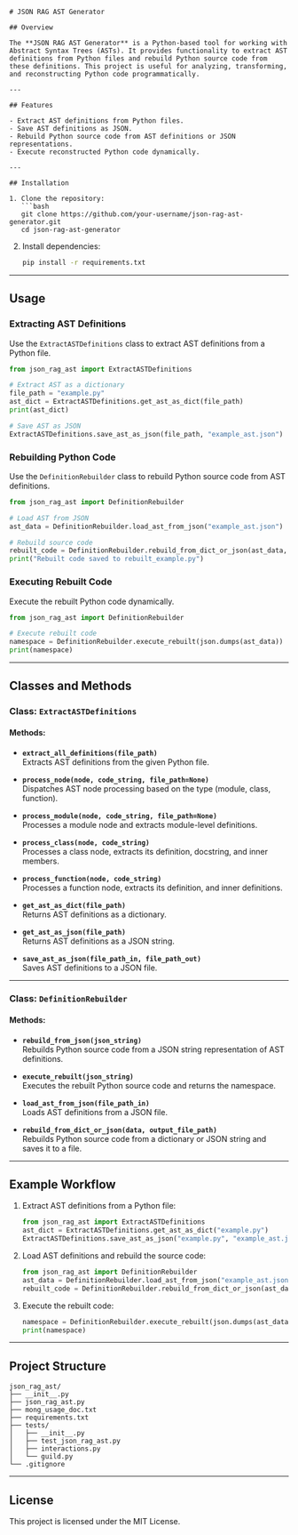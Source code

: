 ```
# JSON RAG AST Generator

## Overview

The **JSON RAG AST Generator** is a Python-based tool for working with Abstract Syntax Trees (ASTs). It provides functionality to extract AST definitions from Python files and rebuild Python source code from these definitions. This project is useful for analyzing, transforming, and reconstructing Python code programmatically.

---

## Features

- Extract AST definitions from Python files.
- Save AST definitions as JSON.
- Rebuild Python source code from AST definitions or JSON representations.
- Execute reconstructed Python code dynamically.

---

## Installation

1. Clone the repository:
   ```bash
   git clone https://github.com/your-username/json-rag-ast-generator.git
   cd json-rag-ast-generator
   ```

2. Install dependencies:
   ```bash
   pip install -r requirements.txt
   ```

---

## Usage

### Extracting AST Definitions

Use the `ExtractASTDefinitions` class to extract AST definitions from a Python file.

```python
from json_rag_ast import ExtractASTDefinitions

# Extract AST as a dictionary
file_path = "example.py"
ast_dict = ExtractASTDefinitions.get_ast_as_dict(file_path)
print(ast_dict)

# Save AST as JSON
ExtractASTDefinitions.save_ast_as_json(file_path, "example_ast.json")
```

### Rebuilding Python Code

Use the `DefinitionRebuilder` class to rebuild Python source code from AST definitions.

```python
from json_rag_ast import DefinitionRebuilder

# Load AST from JSON
ast_data = DefinitionRebuilder.load_ast_from_json("example_ast.json")

# Rebuild source code
rebuilt_code = DefinitionRebuilder.rebuild_from_dict_or_json(ast_data, "rebuilt_example.py")
print("Rebuilt code saved to rebuilt_example.py")
```

### Executing Rebuilt Code

Execute the rebuilt Python code dynamically.

```python
from json_rag_ast import DefinitionRebuilder

# Execute rebuilt code
namespace = DefinitionRebuilder.execute_rebuilt(json.dumps(ast_data))
print(namespace)
```

---

## Classes and Methods

### Class: `ExtractASTDefinitions`

#### Methods:

- **`extract_all_definitions(file_path)`**  
  Extracts AST definitions from the given Python file.

- **`process_node(node, code_string, file_path=None)`**  
  Dispatches AST node processing based on the type (module, class, function).

- **`process_module(node, code_string, file_path=None)`**  
  Processes a module node and extracts module-level definitions.

- **`process_class(node, code_string)`**  
  Processes a class node, extracts its definition, docstring, and inner members.

- **`process_function(node, code_string)`**  
  Processes a function node, extracts its definition, and inner definitions.

- **`get_ast_as_dict(file_path)`**  
  Returns AST definitions as a dictionary.

- **`get_ast_as_json(file_path)`**  
  Returns AST definitions as a JSON string.

- **`save_ast_as_json(file_path_in, file_path_out)`**  
  Saves AST definitions to a JSON file.

---

### Class: `DefinitionRebuilder`

#### Methods:

- **`rebuild_from_json(json_string)`**  
  Rebuilds Python source code from a JSON string representation of AST definitions.

- **`execute_rebuilt(json_string)`**  
  Executes the rebuilt Python source code and returns the namespace.

- **`load_ast_from_json(file_path_in)`**  
  Loads AST definitions from a JSON file.

- **`rebuild_from_dict_or_json(data, output_file_path)`**  
  Rebuilds Python source code from a dictionary or JSON string and saves it to a file.

---

## Example Workflow

1. Extract AST definitions from a Python file:
   ```python
   from json_rag_ast import ExtractASTDefinitions
   ast_dict = ExtractASTDefinitions.get_ast_as_dict("example.py")
   ExtractASTDefinitions.save_ast_as_json("example.py", "example_ast.json")
   ```

2. Load AST definitions and rebuild the source code:
   ```python
   from json_rag_ast import DefinitionRebuilder
   ast_data = DefinitionRebuilder.load_ast_from_json("example_ast.json")
   rebuilt_code = DefinitionRebuilder.rebuild_from_dict_or_json(ast_data, "rebuilt_example.py")
   ```

3. Execute the rebuilt code:
   ```python
   namespace = DefinitionRebuilder.execute_rebuilt(json.dumps(ast_data))
   print(namespace)
   ```

---

## Project Structure

```
json_rag_ast/
├── __init__.py
├── json_rag_ast.py
├── mong_usage_doc.txt
├── requirements.txt
├── tests/
│   ├── __init__.py
│   ├── test_json_rag_ast.py
│   ├── interactions.py
│   └── guild.py
└── .gitignore
```

---

## License

This project is licensed under the MIT License.
```